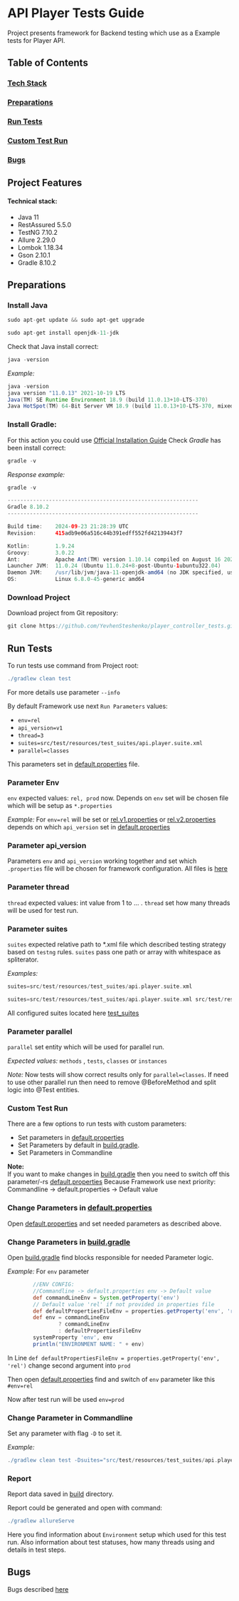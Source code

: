 # API Player Tests Guide

Project presents framework for Backend testing which use as a Example tests for Player API. 

## Table of Contents


### [Tech Stack](#tech-stack)
### [Preparations](#preparations)
### [Run Tests](#run-tests)
### [Custom Test Run](#custom-test-run)
### [Bugs](#bugs)

## Project Features
#### Technical stack:
* Java 11
* RestAssured 5.5.0
* TestNG 7.10.2
* Allure 2.29.0
* Lombok 1.18.34
* Gson 2.10.1
* Gradle 8.10.2



## Preparations
### Install Java

```groovy
sudo apt-get update && sudo apt-get upgrade
```
```groovy
sudo apt-get install openjdk-11-jdk
```
Check that Java install correct:
```groovy
java -version
```
*Example:*
```groovy
java -version
java version "11.0.13" 2021-10-19 LTS
Java(TM) SE Runtime Environment 18.9 (build 11.0.13+10-LTS-370)
Java HotSpot(TM) 64-Bit Server VM 18.9 (build 11.0.13+10-LTS-370, mixed mode)
```
### Install Gradle:
For this action you could use [Official Installation Guide](https://gradle.org/install/)
Check *Gradle* has been install correct:
```groovy
gradle -v
```
*Response example:*
```groovy
gradle -v

------------------------------------------------------------
Gradle 8.10.2
------------------------------------------------------------

Build time:    2024-09-23 21:28:39 UTC
Revision:      415adb9e06a516c44b391edff552fd42139443f7

Kotlin:        1.9.24
Groovy:        3.0.22
Ant:           Apache Ant(TM) version 1.10.14 compiled on August 16 2023
Launcher JVM:  11.0.24 (Ubuntu 11.0.24+8-post-Ubuntu-1ubuntu322.04)
Daemon JVM:    /usr/lib/jvm/java-11-openjdk-amd64 (no JDK specified, using current Java home)
OS:            Linux 6.8.0-45-generic amd64
```



### Download Project
Download project from Git repository:
```groovy
git clone https://github.com/YevhenSteshenko/player_controller_tests.git
```


## Run Tests
To run tests use command from Project root:
```groovy
./gradlew clean test
```
For more details use parameter `--info`

By default Framework use next `Run Parameters` values:
* `env=rel` 
* `api_version=v1`
* `thread=3`
* `suites=src/test/resources/test_suites/api.player.suite.xml`
* `parallel=classes`

This parameters set in [default.properties](./src/test/resources/default.properties) file.

### Parameter Env
`env` expected values: `rel, prod` now. Depends on `env` set will be chosen file which will be setup as `*.properties`

*Example:*
For `env=rel` will be set or [rel.v1.properties](./src/test/resources/rel.v1.properties) or [rel.v2.properties](./src/test/resources/rel.v2.properties)
depends on which `api_version` set in [default.properties](./src/test/resources/default.properties)

### Parameter api_version
Parameters `env` and `api_version` working together and set which `.properties` file will be chosen for framework configuration. All files is [here](./src/test/resources)

### Parameter thread
`thread` expected values: int value from 1 to ... . `thread` set how many threads will be used for test run.

### Parameter suites
`suites` expected relative path to *.xml file which described testing strategy based on `testng` rules. `suites` pass one path or array with whitespace as spliterator.

*Examples:*
```groovy
suites=src/test/resources/test_suites/api.player.suite.xml
```
```groovy
suites=src/test/resources/test_suites/api.player.suite.xml src/test/resources/test_suites/api.player.create.suite.xml
```
All configured suites located here [test_suites](./src/test/resources/test_suites)

### Parameter parallel
`parallel` set entity which will be used for parallel run. 

*Expected values:*
`methods` , `tests`, `classes` or `instances`

*Note:*
Now tests will show correct results only for `parallel=classes`. If need to use other parallel run then need to remove @BeforeMethod and split logic into @Test entities.

### Custom Test Run 

There are a few options to run tests with custom parameters:
* Set parameters in [default.properties](./src/test/resources/default.properties)
* Set Parameters by default in [build.gradle](./build.gradle). 
* Set Parameters in Commandline

 **Note:**  
 If you want to make changes in [build.gradle](./build.gradle) then you need to switch off this parameter/-rs [default.properties](./src/test/resources/default.properties)
Because Framework use next priority: Commandline -> default.properties -> Default value

### Change Parameters in [default.properties](./src/test/resources/default.properties)
Open [default.properties](./src/test/resources/default.properties) and set needed parameters as described above.

### Change Parameters in [build.gradle](./build.gradle)
Open [build.gradle](./build.gradle) find blocks responsible for needed Parameter logic.

*Example:*
For `env` parameter
```groovy
        //ENV CONFIG:
        //Commandline -> default.properties env -> Default value
        def commandLineEnv = System.getProperty('env')
        // Default value 'rel' if not provided in properties file
        def defaultPropertiesFileEnv = properties.getProperty('env', 'rel')
        def env = commandLineEnv
                ? commandLineEnv
                : defaultPropertiesFileEnv
        systemProperty 'env', env
        println("ENVIRONMENT NAME: " + env)
```
In Line `def defaultPropertiesFileEnv = properties.getProperty('env', 'rel')`
change second argument into `prod`

Then open [default.properties](./src/test/resources/default.properties) find and switch of `env` parameter like this `#env=rel`

Now after test run will be used `env=prod`

### Change Parameter in Commandline
Set any parameter with flag `-D` to set it.

*Example:*
```groovy
./gradlew clean test -Dsuites="src/test/resources/test_suites/api.player.create.suite.xml src/test/resources/test_suites/api.player.suite.xml" -Dthread=5 -Denv=rel -Dapi_version=v1 -Dparallel=classes --info
```
### Report
Report data saved in [build](./build) directory.

Report could be generated and open with command:
```groovy
./gradlew allureServe
```
Here you find information about `Environment` setup which used for this test run. Also information about test statuses, how many threads using and details in test steps.

## Bugs
Bugs described [here](./Bugs)
